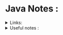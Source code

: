 # Java Notes : 

<details><summary>Links: </summary>
  <ul>
    <li><a href="https://github.com/BriqueDeckard/Notes/tree/master/JAVA/JavaLegacy">Legacy</a></li>
    <li><a href="https://github.com/BriqueDeckard/Notes/tree/master/JAVA/API">API</a></li>
    <ul>
      <li><a href="https://github.com/BriqueDeckard/Notes/tree/master/JAVA/API/Spring/demo/demo">Spring Api</a></li>
      <li><a href="https://github.com/BriqueDeckard/Notes/tree/master/JAVA/API/Auth/SpringAuth">Spring Auth</a></li>
    </ul>
    <li>Data: </li>
    <ul>
      <li><a href="https://github.com/BriqueDeckard/Notes/tree/master/JAVA/Data/JDBC">JDBC</a></li>
      <li><a href="https://github.com/BriqueDeckard/Notes/tree/master/JAVA/Frameworks/Hibernates/PoCHibernates">Hibernate</a></li>
    </ul>
    <li>Architecture: </li>
    <ul>
      <li><a href="https://github.com/BriqueDeckard/Notes/tree/master/JAVA/Patterns">Design patterns</a></li>
      <ul>
        <li><a href="https://github.com/BriqueDeckard/Notes/tree/master/JAVA/Patterns/Creational">Creational</a></li>
        <li><a href="https://github.com/BriqueDeckard/Notes/tree/master/JAVA/Patterns/Behavorial">Behavorial</a></li>
        <li><a href="https://github.com/BriqueDeckard/Notes/tree/master/JAVA/Patterns/Structural">Structural</a></li>
        <li><a href="https://github.com/BriqueDeckard/Notes/tree/master/JAVA/Patterns/DependencyInjection_Eclipse">D.I.</a></li>
      </ul>
      <li><a href="https://github.com/BriqueDeckard/Notes/tree/master/JAVA/Microservices">Micro services</a></li>
    </ul>
    <li>UseCases</li>
    <li>Web</li>
    <ul>
      <li><a href="https://github.com/BriqueDeckard/Notes/tree/master/JAVA/Web/JSON/JSON_Object/JSONObject/jsonconverter/src">JSON</a></li>
      <li><a href="https://github.com/BriqueDeckard/Notes/tree/master/JAVA/Web/URLEncoding">URL Encoding</a></li>
    </ul>    
    
  </ul>
 </details>
 
<details>
  <summary>Useful notes : </summary> 

## Command lines : 

### Compile : 
**Without packages**

-> javac MyFile.java 

**With packages**

-> javac -d . MyFile.java

### Execute : 

**Without packages**

-> java MyClass

**With packages**

-> java com.full.packages.path.MyClass

### Run a jar
**Without the classpath**
--> java -jar filename.jar

## Collections usages : 
![collections](resources/collectionsJava.png)
  </details>
